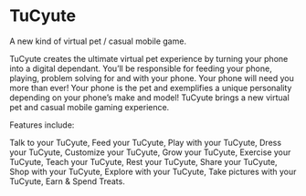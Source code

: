 # TuCyute
A new kind of virtual pet / casual mobile game. 

TuCyute creates the ultimate virtual pet experience by turning your phone into a digital dependant. 
You’ll be responsible for feeding your phone, playing, problem solving for and with your phone. 
Your phone will need you more than ever! 
Your phone is the pet and exemplifies a unique personality depending on your phone’s make and model! 
TuCyute brings a new virtual pet and casual mobile gaming experience. 

Features include:

Talk to your TuCyute,
Feed your TuCyute,
Play with your TuCyute,
Dress your TuCyute,
Customize your TuCyute,
Grow your TuCyute,
Exercise your TuCyute,
Teach your TuCyute,
Rest your TuCyute,
Share your TuCyute,
Shop with your TuCyute,
Explore with your TuCyute,
Take pictures with your TuCyute,
Earn & Spend Treats.
